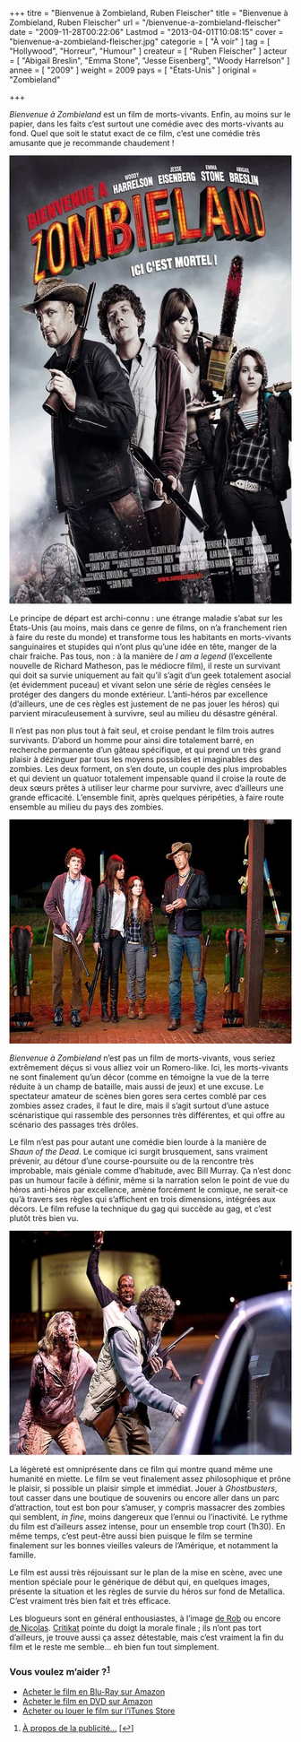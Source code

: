 +++
titre = "Bienvenue à Zombieland, Ruben Fleischer"
title = "Bienvenue à Zombieland, Ruben Fleischer"
url = "/bienvenue-a-zombieland-fleischer"
date = "2009-11-28T00:22:06"
Lastmod = "2013-04-01T10:08:15"
cover = "bienvenue-a-zombieland-fleischer.jpg"
categorie = [ "À voir" ]
tag = [ "Hollywood", "Horreur", "Humour" ]
createur = [ "Ruben Fleischer" ]
acteur = [ "Abigail Breslin", "Emma Stone", "Jesse Eisenberg", "Woody Harrelson" ]
annee = [ "2009" ]
weight = 2009
pays = [ "États-Unis" ]
original = "Zombieland"

+++

<p><em>Bienvenue à Zombieland</em> est un film de morts-vivants. Enfin, au moins sur le papier, dans les faits c&rsquo;est surtout une comédie avec des morts-vivants au fond. Quel que soit le statut exact de ce film, c&rsquo;est une comédie très amusante que je recommande chaudement !</p>
<div style="text-align: center;"><a href="http://www.allocine.fr/film/fichefilm_gen_cfilm=138837.html"><img class="aligncenter" src="bienvenue-a-zombieland-1.jpg" border="0" alt="bienvenue-a-zombieland-1.jpg" width="600" height="800" /></a></div>
<p>Le principe de départ est archi-connu : une étrange maladie s&rsquo;abat sur les États-Unis (au moins, mais dans ce genre de films, on n&rsquo;a franchement rien à faire du reste du monde) et transforme tous les habitants en morts-vivants sanguinaires et stupides qui n&rsquo;ont plus qu&rsquo;une idée en tête, manger de la chair fraiche. Pas tous, non : à la manière de <em>I am a legend</em> (l&rsquo;excellente nouvelle de Richard Matheson, pas le médiocre film), il reste un survivant qui doit sa survie uniquement au fait qu&rsquo;il s&rsquo;agit d&rsquo;un geek totalement asocial (et évidemment puceau) et vivant selon une série de règles censées le protéger des dangers du monde extérieur. L&rsquo;anti-héros par excellence (d&rsquo;ailleurs, une de ces règles est justement de ne pas jouer les héros) qui parvient miraculeusement à survivre, seul au milieu du désastre général.</p>
<p>Il n&rsquo;est pas non plus tout à fait seul, et croise pendant le film trois autres survivants. D&rsquo;abord un homme pour ainsi dire totalement barré, en recherche permanente d&rsquo;un gâteau spécifique, et qui prend un très grand plaisir à dézinguer par tous les moyens possibles et imaginables des zombies. Les deux forment, on s&rsquo;en doute, un couple des plus improbables et qui devient un quatuor totalement impensable quand il croise la route de deux sœurs prêtes à utiliser leur charme pour survivre, avec d&rsquo;ailleurs une grande efficacité. L&rsquo;ensemble finit, après quelques péripéties, à faire route ensemble au milieu du pays des zombies.</p>
<div style="text-align: center;"><img class="aligncenter" src="bienvenue-zombieland.jpg" border="0" alt="bienvenue-zombieland.jpg" width="600" height="400" /></div>
<p><em>Bienvenue à Zombieland</em> n&rsquo;est pas un film de morts-vivants, vous seriez extrêmement déçus si vous alliez voir un Romero-like. Ici, les morts-vivants ne sont finalement qu&rsquo;un décor (comme en témoigne la vue de la terre réduite à un champ de bataille, mais aussi de jeux) et une excuse. Le spectateur amateur de scènes bien gores sera certes comblé par ces zombies assez crades, il faut le dire, mais il s&rsquo;agit surtout d&rsquo;une astuce scénaristique qui rassemble des personnes très différentes, et qui offre au scénario des passages très drôles.</p>
<p>Le film n&rsquo;est pas pour autant une comédie bien lourde à la manière de <em>Shaun of the Dead</em>. Le comique ici surgit brusquement, sans vraiment prévenir, au détour d&rsquo;une course-poursuite ou de la rencontre très improbable, mais géniale comme d&rsquo;habitude, avec Bill Murray. Ça n&rsquo;est donc pas un humour facile à définir, même si la narration selon le point de vue du héros anti-héros par excellence, amène forcément le comique, ne serait-ce qu&rsquo;à travers ses règles qui s&rsquo;affichent en trois dimensions, intégrées aux décors. Le film refuse la technique du gag qui succède au gag, et c&rsquo;est plutôt très bien vu.</p>
<div style="text-align: center;"><img class="aligncenter" src="zombieland-fleischer.jpg" border="0" alt="zombieland-fleischer.jpg" width="600" height="400" /></div>
<p>La légèreté est omniprésente dans ce film qui montre quand même une humanité en miette. Le film se veut finalement assez philosophique et prône le plaisir, si possible un plaisir simple et immédiat. Jouer à <em>Ghostbusters</em>, tout casser dans une boutique de souvenirs ou encore aller dans un parc d&rsquo;attraction, tout est bon pour s&rsquo;amuser, y compris massacrer des zombies qui semblent, <em>in fine</em>, moins dangereux que l&rsquo;ennui ou l&rsquo;inactivité. Le rythme du film est d&rsquo;ailleurs assez intense, pour un ensemble trop court (1h30). En même temps, c&rsquo;est peut-être aussi bien puisque le film se termine finalement sur les bonnes vieilles valeurs de l&rsquo;Amérique, et notamment la famille.</p>
<p>Le film est aussi très réjouissant sur le plan de la mise en scène, avec une mention spéciale pour le générique de début qui, en quelques images, présente la situation et les règles de survie du héros sur fond de Metallica. C&rsquo;est vraiment très bien fait et très efficace.</p>
<p>Les blogueurs sont en général enthousiastes, à l&rsquo;image <a href="http://www.toujoursraison.com/2009/11/bienvenue-zombieland.html">de Rob</a> ou encore <a href="http://cinema-ici-ailleurs.over-blog.com/article-bienvenue-a-zombieland-zombieland-2009-39815902.html">de Nicolas</a>. <a href="http://www.critikat.com/Bienvenue-a-Zombieland.html">Critikat</a> pointe du doigt la morale finale ; ils n&rsquo;ont pas tort d&rsquo;ailleurs, je trouve aussi ça assez détestable, mais c&rsquo;est vraiment la fin du film et le reste me semble&#8230; eh bien fun tout simplement.</p>
<div class="amazon">
<h3>Vous voulez m&rsquo;aider ?<sup><a href="#footnote_0_2132" id="identifier_0_2132" class="footnote-link footnote-identifier-link" title="&Agrave; propos de la publicit&eacute;&hellip;">1</a></sup></h3>
<ul>
<li><a href="http://www.amazon.fr/gp/product/B0034CNTD6/ref=as_li_ss_tl?ie=UTF8&#038;tag=leblogdenic07-21&#038;linkCode=as2&#038;camp=1642&#038;creative=19458&#038;creativeASIN=B0034CNTD6">Acheter le film en Blu-Ray sur Amazon</a></li>
<li><a href="http://www.amazon.fr/gp/product/B0034CNT2M/ref=as_li_ss_tl?ie=UTF8&#038;tag=leblogdenic07-21&#038;linkCode=as2&#038;camp=1642&#038;creative=19458&#038;creativeASIN=B0034CNT2M">Acheter le film en DVD sur Amazon</a></li>
<li><a href="http://itunes.apple.com/fr/movie/bienvenue-a-zombieland/id365221701">Acheter ou louer le film sur l&rsquo;iTunes Store</a></li>
</ul>
</div>
<ol class="footnotes"><li id="footnote_0_2132" class="footnote"><a href="http://voiretmanger.fr/soutien/">À propos de la publicité…</a> [<a href="#identifier_0_2132" class="footnote-link footnote-back-link">&#8617;</a>]</li></ol>
